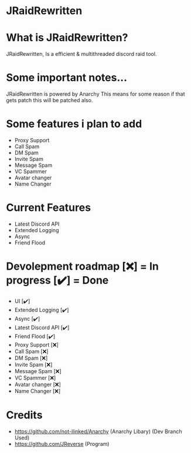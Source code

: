 # JRaidRewritten

# What is JRaidRewritten?
JRaidRewritten, Is a efficient & multithreaded discord raid tool.

# Some important notes...
JRaidRewritten is powered by Anarchy This means for some reason if that gets patch this will be patched also.

# Some features i plan to add
- Proxy Support
- Call Spam
- DM Spam
- Invite Spam
- Message Spam
- VC Spammer
- Avatar changer
- Name Changer

# Current Features
- Latest Discord API
- Extended Logging
- Async
- Friend Flood

# Devolepment roadmap [❌] = In progress [✔️] = Done
- UI [✔️]
- Extended Logging [✔️]
- Async [✔️]
- Latest Discord API [✔️]
- Friend Flood [✔️]
- Proxy Support [❌]
- Call Spam [❌]
- DM Spam [❌]
- Invite Spam [❌]
- Message Spam [❌]
- VC Spammer [❌]
- Avatar changer [❌]
- Name Changer [❌]

# Credits
- https://github.com/not-ilinked/Anarchy (Anarchy Libary) (Dev Branch Used)
- https://github.com/JReverse (Program)
